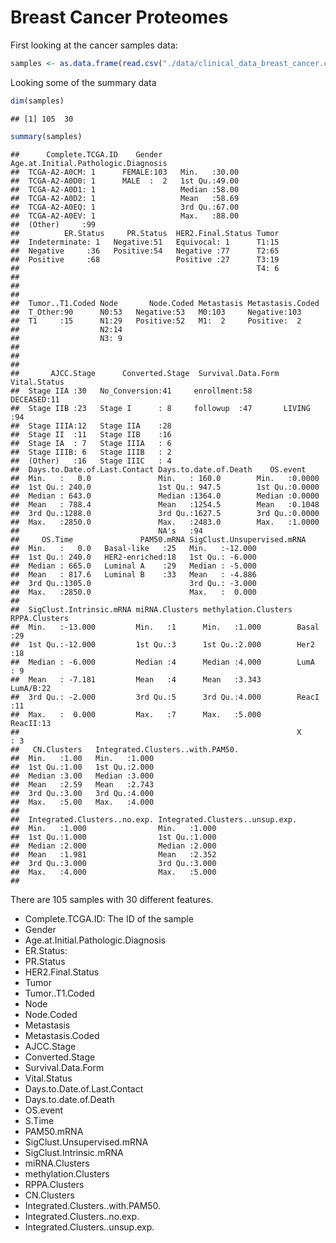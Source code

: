Breast Cancer Proteomes
================

First looking at the cancer samples data:

``` r
samples <- as.data.frame(read.csv("./data/clinical_data_breast_cancer.csv", header = TRUE))
```

Looking some of the summary data

``` r
dim(samples)
```

    ## [1] 105  30

``` r
summary(samples)
```

    ##      Complete.TCGA.ID    Gender    Age.at.Initial.Pathologic.Diagnosis
    ##  TCGA-A2-A0CM: 1      FEMALE:103   Min.   :30.00                      
    ##  TCGA-A2-A0D0: 1      MALE  :  2   1st Qu.:49.00                      
    ##  TCGA-A2-A0D1: 1                   Median :58.00                      
    ##  TCGA-A2-A0D2: 1                   Mean   :58.69                      
    ##  TCGA-A2-A0EQ: 1                   3rd Qu.:67.00                      
    ##  TCGA-A2-A0EV: 1                   Max.   :88.00                      
    ##  (Other)     :99                                                      
    ##          ER.Status     PR.Status  HER2.Final.Status Tumor  
    ##  Indeterminate: 1   Negative:51   Equivocal: 1      T1:15  
    ##  Negative     :36   Positive:54   Negative :77      T2:65  
    ##  Positive     :68                 Positive :27      T3:19  
    ##                                                     T4: 6  
    ##                                                            
    ##                                                            
    ##                                                            
    ##  Tumor..T1.Coded Node       Node.Coded Metastasis Metastasis.Coded
    ##  T_Other:90      N0:53   Negative:53   M0:103     Negative:103    
    ##  T1     :15      N1:29   Positive:52   M1:  2     Positive:  2    
    ##                  N2:14                                            
    ##                  N3: 9                                            
    ##                                                                   
    ##                                                                   
    ##                                                                   
    ##       AJCC.Stage      Converted.Stage  Survival.Data.Form   Vital.Status
    ##  Stage IIA :30   No_Conversion:41     enrollment:58       DECEASED:11   
    ##  Stage IIB :23   Stage I      : 8     followup  :47       LIVING  :94   
    ##  Stage IIIA:12   Stage IIA    :28                                       
    ##  Stage II  :11   Stage IIB    :16                                       
    ##  Stage IA  : 7   Stage IIIA   : 6                                       
    ##  Stage IIIB: 6   Stage IIIB   : 2                                       
    ##  (Other)   :16   Stage IIIC   : 4                                       
    ##  Days.to.Date.of.Last.Contact Days.to.date.of.Death    OS.event     
    ##  Min.   :   0.0               Min.   : 160.0        Min.   :0.0000  
    ##  1st Qu.: 240.0               1st Qu.: 947.5        1st Qu.:0.0000  
    ##  Median : 643.0               Median :1364.0        Median :0.0000  
    ##  Mean   : 788.4               Mean   :1254.5        Mean   :0.1048  
    ##  3rd Qu.:1288.0               3rd Qu.:1627.5        3rd Qu.:0.0000  
    ##  Max.   :2850.0               Max.   :2483.0        Max.   :1.0000  
    ##                               NA's   :94                            
    ##     OS.Time               PAM50.mRNA SigClust.Unsupervised.mRNA
    ##  Min.   :   0.0   Basal-like   :25   Min.   :-12.000           
    ##  1st Qu.: 240.0   HER2-enriched:18   1st Qu.: -6.000           
    ##  Median : 665.0   Luminal A    :29   Median : -5.000           
    ##  Mean   : 817.6   Luminal B    :33   Mean   : -4.886           
    ##  3rd Qu.:1305.0                      3rd Qu.: -3.000           
    ##  Max.   :2850.0                      Max.   :  0.000           
    ##                                                                
    ##  SigClust.Intrinsic.mRNA miRNA.Clusters methylation.Clusters RPPA.Clusters
    ##  Min.   :-13.000         Min.   :1      Min.   :1.000        Basal :29    
    ##  1st Qu.:-12.000         1st Qu.:3      1st Qu.:2.000        Her2  :18    
    ##  Median : -6.000         Median :4      Median :4.000        LumA  : 9    
    ##  Mean   : -7.181         Mean   :4      Mean   :3.343        LumA/B:22    
    ##  3rd Qu.: -2.000         3rd Qu.:5      3rd Qu.:4.000        ReacI :11    
    ##  Max.   :  0.000         Max.   :7      Max.   :5.000        ReacII:13    
    ##                                                              X     : 3    
    ##   CN.Clusters   Integrated.Clusters..with.PAM50.
    ##  Min.   :1.00   Min.   :1.000                   
    ##  1st Qu.:1.00   1st Qu.:2.000                   
    ##  Median :3.00   Median :3.000                   
    ##  Mean   :2.59   Mean   :2.743                   
    ##  3rd Qu.:3.00   3rd Qu.:4.000                   
    ##  Max.   :5.00   Max.   :4.000                   
    ##                                                 
    ##  Integrated.Clusters..no.exp. Integrated.Clusters..unsup.exp.
    ##  Min.   :1.000                Min.   :1.000                  
    ##  1st Qu.:1.000                1st Qu.:1.000                  
    ##  Median :2.000                Median :2.000                  
    ##  Mean   :1.981                Mean   :2.352                  
    ##  3rd Qu.:3.000                3rd Qu.:3.000                  
    ##  Max.   :4.000                Max.   :5.000                  
    ## 

There are 105 samples with 30 different features. 
* Complete.TCGA.ID: The ID of the sample 
* Gender 
* Age.at.Initial.Pathologic.Diagnosis
* ER.Status:
* PR.Status
* HER2.Final.Status
* Tumor
* Tumor..T1.Coded
* Node
* Node.Coded
* Metastasis
* Metastasis.Coded
* AJCC.Stage
* Converted.Stage
* Survival.Data.Form
* Vital.Status
* Days.to.Date.of.Last.Contact
* Days.to.date.of.Death
* OS.event
* S.Time
* PAM50.mRNA
* SigClust.Unsupervised.mRNA
* SigClust.Intrinsic.mRNA
* miRNA.Clusters
* methylation.Clusters
* RPPA.Clusters
* CN.Clusters
* Integrated.Clusters..with.PAM50.
* Integrated.Clusters..no.exp.
* Integrated.Clusters..unsup.exp.
